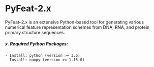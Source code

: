 # PyFeat-2.x

PyFeat–2.x is an extensive Python-based tool for generating various numerical feature representation schemes from DNA, RNA, and protein primary structure sequences.

##### x. Required Python Packages:
```
- Install: python (version >= 3.6)
- Install: numpy (version >= 1.15.0)
```
